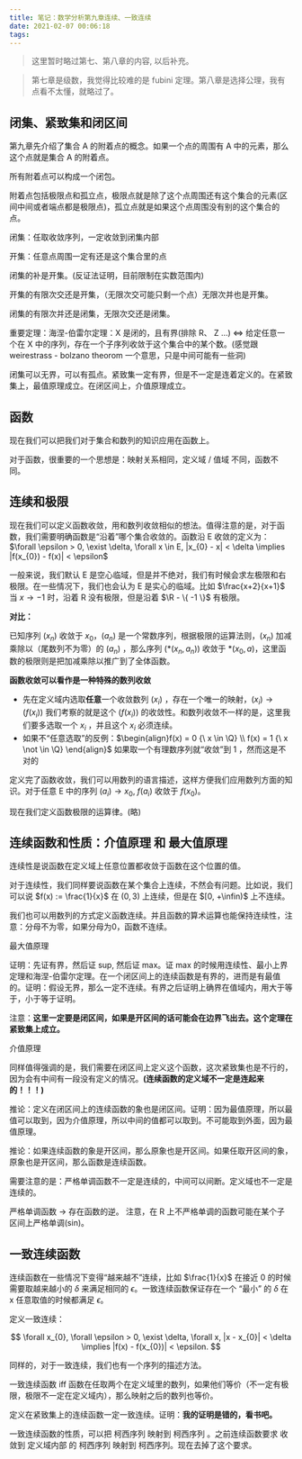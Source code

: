 ```yaml
---
title: 笔记：数学分析第九章连续、一致连续
date: 2021-02-07 00:06:18
tags:
---
```


> 这里暂时略过第七、第八章的内容, 以后补充。

> 第七章是级数，我觉得比较难的是 fubini 定理。第八章是选择公理，我有点看不太懂，就略过了。

## 闭集、紧致集和闭区间

第九章先介绍了集合 A 的附着点的概念。如果一个点的周围有 A 中的元素，那么这个点就是集合 A 的附着点。

所有附着点可以构成一个闭包。

附着点包括极限点和孤立点，极限点就是除了这个点周围还有这个集合的元素(区间中间或者端点都是极限点)，孤立点就是如果这个点周围没有别的这个集合的点。

闭集：任取收敛序列，一定收敛到闭集内部

开集：任意点周围一定有还是这个集合里的点

闭集的补是开集。(反证法证明，目前限制在实数范围内)

开集的有限次交还是开集，（无限次交可能只剩一个点）无限次并也是开集。

闭集的有限次并还是闭集，无限次交还是闭集。

重要定理：海涅-伯雷尔定理：X 是闭的，且有界(排除 R、 Z ...) <=> 给定任意一个在 X 中的序列，存在一个子序列收敛于这个集合中的某个数。(感觉跟 weirestrass - bolzano theorom 一个意思，只是中间可能有一些洞)

闭集可以无界，可以有孤点。紧致集一定有界，但是不一定是连着定义的。在紧致集上，最值原理成立。在闭区间上，介值原理成立。

## 函数

现在我们可以把我们对于集合和数列的知识应用在函数上。

对于函数，很重要的一个思想是：映射关系相同，定义域 / 值域 不同，函数不同。

##  连续和极限

现在我们可以定义函数收敛，用和数列收敛相似的想法。值得注意的是，对于函数，我们需要明确函数是“沿着”哪个集合收敛的。函数沿 E 收敛的定义为：$\forall \epsilon > 0, \exist \delta, \forall x \in E, |x_{0} - x| < \delta \implies |f(x_{0}) - f(x)| < \epsilon$

一般来说，我们默认 E 是空心临域，但是并不绝对，我们有时候会求左极限和右极限。在一些情况下，我们也会认为 E 是实心的临域。比如 $\frac{x+2}{x+1}$ 当 $x \to -1$ 时，沿着 R 没有极限，但是沿着 $\R - \{ -1 \}$ 有极限。

**对比：**

已知序列 $(x_n)$ 收敛于 $x_0$，$(a_n)$ 是一个常数序列，根据极限的运算法则，$(x_n)$ 加减乘除以（尾数列不为零）的 $(a_n)$ ，那么序列 $(*(x_n, a_n))$ 收敛于 $*(x_0, a)$，这里函数的极限则是把加减乘除以推广到了全体函数。

**函数收敛可以看作是一种特殊的数列收敛**

- 先在定义域内选取**任意**一个收敛数列 $(x_i)$ ，存在一个唯一的映射，$(x_i) \to (f(x_i))$ 我们考察的就是这个 $(f(x_i))$ 的收敛性。和数列收敛不一样的是，这里我们要多选取一个 $x_i$ ，并且这个 $x_i$ 必须连续。
- 如果不“任意选取”的反例：$\begin{align}f(x) = 0 {\ x \in \Q} \\ f(x) = 1 {\ x \not \in \Q} \end{align}$ 如果取一个有理数序列就“收敛”到 1 ，然而这是不对的 

定义完了函数收敛，我们可以用数列的语言描述，这样方便我们应用数列方面的知识。对于任意 E 中的序列 $(a_{i}) \to x_{0}$, $f(a_{i})$ 收敛于 $f(x_{0})$。

现在我们定义函数极限的运算律。(略)

## 连续函数和性质：介值原理 和 最大值原理

连续性是说函数在定义域上任意位置都收敛于函数在这个位置的值。

对于连续性，我们同样要说函数在某个集合上连续，不然会有问题。比如说，我们可以说 $f(x) := \frac{1}{x}$ 在 $(0,3)$ 上连续，但是在 $[0, +\infin)$ 上不连续。

我们也可以用数列的方式定义函数连续。并且函数的算术运算也能保持连续性，注意：分母不为零，如果分母为0，函数不连续。

最大值原理

证明：先证有界，然后证 sup, 然后证 max。证 max 的时候用连续性、最小上界定理和海涅-伯雷尔定理。在一个闭区间上的连续函数是有界的，进而是有最值的。证明：假设无界，那么一定不连续。有界之后证明上确界在值域内，用大于等于，小于等于证明。

注意：**这里一定要是闭区间，如果是开区间的话可能会在边界飞出去。这个定理在紧致集上成立。**

介值原理

同样值得强调的是，我们需要在闭区间上定义这个函数，这次紧致集也是不行的，因为会有中间有一段没有定义的情况。**(连续函数的定义域不一定是连起来的！！！)**

推论：定义在闭区间上的连续函数的象也是闭区间。证明：因为最值原理，所以最值可以取到，因为介值原理，所以中间的值都可以取到。不可能取到外面，因为最值原理。

推论：如果连续函数的象是开区间，那么原象也是开区间。如果任取开区间的象，原象也是开区间，那么函数是连续函数。

需要注意的是：严格单调函数不一定是连续的，中间可以间断。定义域也不一定是连续的。

严格单调函数 -> 存在函数的逆。 注意，在 R 上不严格单调的函数可能在某个子区间上严格单调(sin)。

## 一致连续函数

连续函数在一些情况下变得“越来越不”连续，比如 $\frac{1}{x}$ 在接近 0 的时候需要取越来越小的 $\delta$ 来满足相同的 $\epsilon$。一致连续函数保证存在一个 “最小” 的 $\delta$ 在 x 任意取值的时候都满足 $\epsilon$。

定义一致连续：

$$
\forall x_{0}, \forall \epsilon > 0, \exist \delta, \forall x, |x - x_{0}| < \delta \implies |f(x) - f(x_{0})| < \epsilon.
$$

同样的，对于一致连续，我们也有一个序列的描述方法。

一致连续函数 iff 函数在任取两个在定义域里的数列，如果他们等价（不一定有极限，极限不一定在定义域内），那么映射之后的数列也等价。

定义在紧致集上的连续函数一定一致连续。证明：**我的证明是错的，看书吧。**

一致连续函数的性质，可以把 柯西序列 映射到 柯西序列 。之前连续函数要求 收敛到 定义域内部 的 柯西序列 映射到 柯西序列。现在去掉了这个要求。

